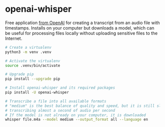 # openai-whisper

Free application [from OpenAI](https://github.com/openai/whisper) for creating a transcript from an audio file with timestamps. Installs on your computer but downloads a model,
which can be useful for processing files locally without uploading sensitive
files to the Internet.

```bash
# Create a virtualenv
python3 -m venv .venv

# Activate the virtualenv
source .venv/bin/activate

# Upgrade pip
pip install --upgrade pip

# Install openai-whisper and its required packages
pip install -U openai-whisper

# Transcribe a file into all available formats
# "medium" is the best balance of quality and speed, but it is still slow,
# transcribing almost a second of audio per second
# If the model is not already on your computer, it is downloaded
whisper file.m4a --model medium --output_format all --language en
```
